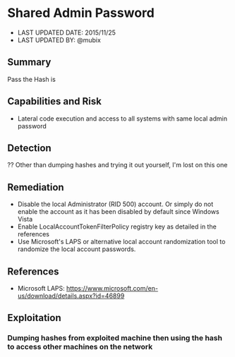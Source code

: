 # Shared Admin Password

- LAST UPDATED DATE: 2015/11/25
- LAST UPDATED BY: @mubix

## Summary

Pass the Hash is 

## Capabilities and Risk

- Lateral code execution and access to all systems with same local admin password

## Detection

?? Other than dumping hashes and trying it out yourself, I'm lost on this one

## Remediation

- Disable the local Administrator (RID 500) account. Or simply do not enable the account as it has been disabled by default since Windows Vista 
- Enable LocalAccountTokenFilterPolicy registry key as detailed in the references
- Use Microsoft's LAPS or alternative local account randomization tool to randomize the local account passwords.

## References

- Microsoft LAPS: https://www.microsoft.com/en-us/download/details.aspx?id=46899

## Exploitation


### Dumping hashes from exploited machine then using the hash to access other machines on the network

```
```